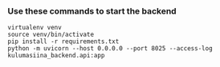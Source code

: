 ### Use these commands to start the backend

```
virtualenv venv
source venv/bin/activate
pip install -r requirements.txt
python -m uvicorn --host 0.0.0.0 --port 8025 --access-log kulumasiina_backend.api:app
```
